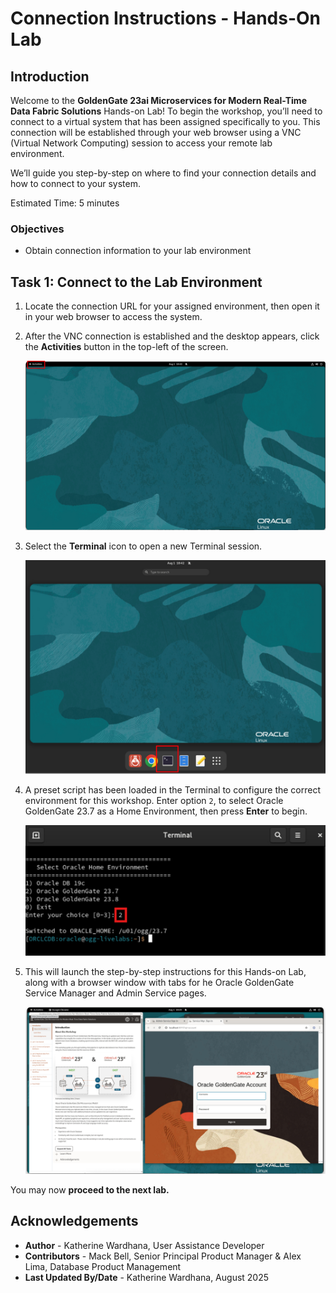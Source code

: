 # Connection Instructions - Hands-On Lab
## Introduction

Welcome to the **GoldenGate 23ai Microservices for Modern Real-Time Data Fabric Solutions** Hands-on Lab! To begin the workshop, you’ll need to connect to a virtual system that has been assigned specifically to you. This connection will be established through your web browser using a VNC (Virtual Network Computing) session to access your remote lab environment.

We’ll guide you step-by-step on where to find your connection details and how to connect to your system.

Estimated Time: 5 minutes

### Objectives

* Obtain connection information to your lab environment

## Task 1: Connect to the Lab Environment

1. Locate the connection URL for your assigned environment, then open it in your web browser to access the system.

2. After the VNC connection is established and the desktop appears, click the **Activities** button in the top-left of the screen.

    ![Click Activities on VCN](./images/01-02-activities.png " ")

3. Select the **Terminal** icon to open a new Terminal session.

    ![Open Terminal](./images/01-03-open-terminal.png " ")

4. A preset script has been loaded in the Terminal to configure the correct environment for this workshop. Enter option `2`, to select Oracle GoldenGate 23.7 as a Home Environment, then press **Enter** to begin.

    ![Select Oracle Home Environment](./images/01-04-home-environment.png " ")

5. This will launch the step-by-step instructions for this Hands-on Lab, along with a browser window with tabs for he Oracle GoldenGate Service Manager and Admin Service pages.

    ![Tabs open to access lab instructions](./images/01-05-lab-instructions.png " ")

You may now **proceed to the next lab.**

## Acknowledgements
* **Author** - Katherine Wardhana, User Assistance Developer
* **Contributors** - Mack Bell, Senior Principal Product Manager & Alex Lima, Database Product Management
* **Last Updated By/Date** - Katherine Wardhana, August 2025